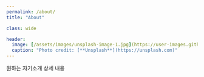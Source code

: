 ```yaml
---
permalink: /about/
title: "About"

class: wide 

header:
  image: [/assets/images/unsplash-image-1.jpg](https://user-images.githubusercontent.com/45874696/67154388-9bd93e00-f336-11e9-980f-8054df29ede0.png)
  caption: "Photo credit: [**Unsplash**](https://unsplash.com)"
---
```



원하는 자기소개 상세 내용